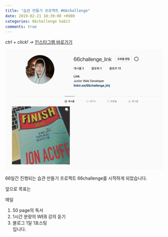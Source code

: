 ```yaml
---
title: "습관 만들기 프로젝트 #66challenge"
date: 2019-02-21 10:39:00 +0900
categories: 66challenge habit
comments: true
---
```


*ctrl + click! ->*
[인스타그램 바로가기](https://www.instagram.com/66challenge_link/?hl=ko)

![image](https://github.com/DeveloperKHJ/DeveloperKHJ.github.io/blob/master/_images/instagram-main.png?raw=true)

66일간 진행되는 습관 만들기 프로젝트 66challenge를 시작하게 되었습니다.

앞으로 목표는

매일
1. 50 page의 독서
2. 1시간 분량의 WEB 강의 듣기
3. 블로그 1일 1포스팅  
입니다.
